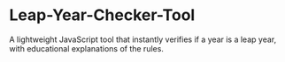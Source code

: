 # Leap-Year-Checker-Tool
A lightweight JavaScript tool that instantly verifies if a year is a leap year, with educational explanations of the rules.
